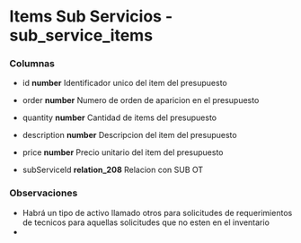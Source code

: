 # Items Sub Servicios - sub_service_items
### Columnas
- id **number** Identificador unico del item del presupuesto
- order **number** Numero de orden de aparicion en el presupuesto
- quantity **number** Cantidad de items del presupuesto
- description **number** Descripcion del item del presupuesto
- price **number** Precio unitario del item del presupuesto

- subServiceId **relation_208** Relacion con SUB OT

### Observaciones
- Habrá un tipo de activo llamado otros para solicitudes de requerimientos de tecnicos para aquellas solicitudes que no esten en el inventario
- 